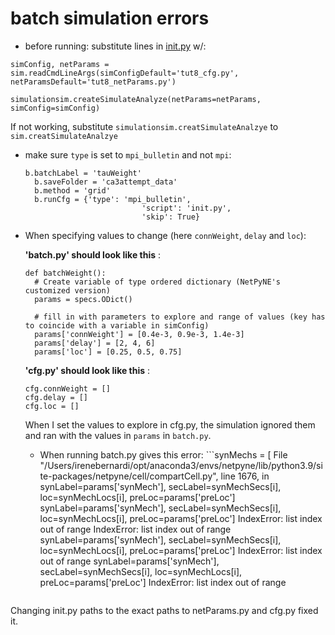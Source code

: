 # batch simulation errors

- before running: substitute lines in [init.py](http://init.py) w/: 


`simConfig, netParams = sim.readCmdLineArgs(simConfigDefault='tut8_cfg.py', netParamsDefault='tut8_netParams.py')`

`simulationsim.createSimulateAnalyze(netParams=netParams, simConfig=simConfig)`

If not working, substitute  `simulationsim.creatSimulateAnalzye` to `sim.creatSimulateAnalzye`

- make sure `type` is set to `mpi_bulletin` and not `mpi`:

      b.batchLabel = 'tauWeight'
        b.saveFolder = 'ca3attempt_data'
        b.method = 'grid'
        b.runCfg = {'type': 'mpi_bulletin',
                                'script': 'init.py',
                                'skip': True}


- When specifying values to change (here `connWeight`, `delay` and `loc`): 

     **'batch.py' should look like this** :
      
      def batchWeight():
        # Create variable of type ordered dictionary (NetPyNE's customized version)
        params = specs.ODict()

        # fill in with parameters to explore and range of values (key has to coincide with a variable in simConfig)
        params['connWeight'] = [0.4e-3, 0.9e-3, 1.4e-3]
        params['delay'] = [2, 4, 6]
        params['loc'] = [0.25, 0.5, 0.75]
        
        
     **'cfg.py' should look like this** :

      cfg.connWeight = []
      cfg.delay = []
      cfg.loc = []
      
      
     When I set the values to explore in cfg.py, the simulation ignored them and ran with the values in `params` in `batch.py`.




  - When running batch.py gives this error:
          ```synMechs = [
             File "/Users/irenebernardi/opt/anaconda3/envs/netpyne/lib/python3.9/site-packages/netpyne/cell/compartCell.py", line                   1676, in <listcomp>
             synLabel=params['synMech'], secLabel=synMechSecs[i], loc=synMechLocs[i], preLoc=params['preLoc']
            synLabel=params['synMech'], secLabel=synMechSecs[i], loc=synMechLocs[i], preLoc=params['preLoc']
            IndexError: list index out of range
            IndexError: list index out of range
            synLabel=params['synMech'], secLabel=synMechSecs[i], loc=synMechLocs[i], preLoc=params['preLoc']
            IndexError: list index out of range
            synLabel=params['synMech'], secLabel=synMechSecs[i], loc=synMechLocs[i], preLoc=params['preLoc']
            IndexError: list index out of range
    ```

Changing init.py paths to the exact paths to netParams.py and cfg.py fixed it.

     


